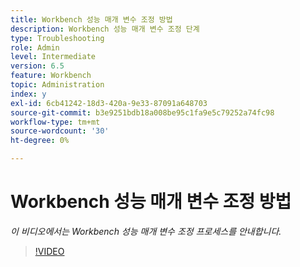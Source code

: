 ```yaml
---
title: Workbench 성능 매개 변수 조정 방법
description: Workbench 성능 매개 변수 조정 단계
type: Troubleshooting
role: Admin
level: Intermediate
version: 6.5
feature: Workbench
topic: Administration
index: y
exl-id: 6cb41242-18d3-420a-9e33-87091a648703
source-git-commit: b3e9251bdb18a008be95c1fa9e5c79252a74fc98
workflow-type: tm+mt
source-wordcount: '30'
ht-degree: 0%

---
```


# Workbench 성능 매개 변수 조정 방법

*이 비디오에서는 Workbench 성능 매개 변수 조정 프로세스를 안내합니다.*

>[!VIDEO](https://video.tv.adobe.com/v/335511?quality=12&learn=on)
